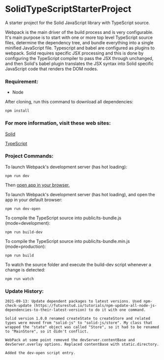 # SolidTypeScriptStarterProject

A starter project for the Solid JavaScript library with TypeScript source.

Webpack is the main driver of the build process and is very configurable. It's main purpose is to start with one or more top level TypeScript source files, determine the dependency tree, and bundle everything into a single minified JavaScript file. Typescript and babel are configured as plugins to webpack. Solid requires specific JSX processing and this is done by configuring the TypeScript compiler to pass the JSX through unchanged, and then Solid's babel plugin translates the JSX syntax into Solid specific JavaScript code that renders the DOM nodes.

### Requirement:
- Node


After cloning, run this command to download all dependencies:

```
npm install
```

### For more information, visit these web sites:

[Solid](https://github.com/ryansolid/solid)

[TypeScript](https://www.typescriptlang.org/)

### Project Commands:

To launch Webpack's development server (has hot loading):

```
npm run dev
```

Then [open app in your browser.](http://localhost:8080)

To launch Webpack's development server (has hot loading), and open the app in your default browser:

```
npm run dev-open
```
To compile the TypeScript source into public/ts-bundle.js (mode=development):

```
npm run build-dev
```

To compile the TypeScript source into public/ts-bundle.min.js (mode=production):

```
npm run build
```

To watch the source folder and execute the build-dev script whenever a change is detected:

```
npm run watch
```

### Update History:

    2021-09-13: Update dependent packages to latest versions. Used npm-check-update (https://futurestud.io/tutorials/npm-update-all-node-js-dependencies-to-their-latest-version) to do it with one command.

    Solid version 1.0.0 renamed createState to createStore and related types were moved from "solid-js" to "solid-js/store". My class that wrapped the "state" object was called "Store", so it had to be renamed to "MainStore", so it didn't conflict.

    WebPack at some point removed the devServer.contentBase and devServer.overlay options. Replaced contentBase with static.directory.

    Added the dev-open script entry.
